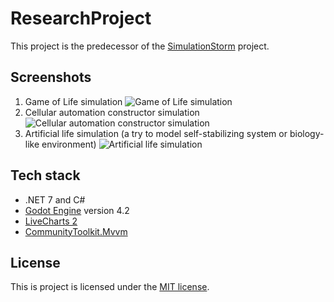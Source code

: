 # ResearchProject

This project is the predecessor of the [SimulationStorm](https://github.com/Ilnazz/SimulationStorm) project.

## Screenshots

1. Game of Life simulation
![Game of Life simulation](https://github.com/SimulationStorm/ResearchProject/assets/24940119/b3660ab3-bfb8-4129-b21b-f318d91228b6)
2. Cellular automation constructor simulation
![Cellular automation constructor simulation](https://github.com/SimulationStorm/ResearchProject/assets/24940119/ad7785ef-49c1-44b3-906d-cb0114481400)
3. Artificial life simulation (a try to model self-stabilizing system or biology-like environment)
![Artificial life simulation](https://github.com/SimulationStorm/ResearchProject/assets/24940119/d4a5e036-9dda-4feb-b5e2-1e0cc917d8ef)

## Tech stack

* .NET 7 and C#
* [Godot Engine](https://github.com/godotengine/godot) version 4.2
* [LiveCharts 2](https://github.com/beto-rodriguez/LiveCharts2)
* [CommunityToolkit.Mvvm](https://github.com/CommunityToolkit/dotnet/tree/main/src/CommunityToolkit.Mvvm)

## License

This is project is licensed under the [MIT license](license).
